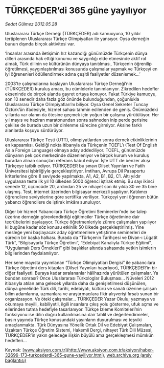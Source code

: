 # TÜRKÇEDER’di 365 güne yayılıyor

*Sedat Gülmez 2012.05.28*

<div class="pNewsDetailMainContent ctx_content" itemprop="articleBody">
 <p>
  Uluslararası Türkçe Derneği (TÜRKÇEDER) adı kamuoyuna, 10 yıldır tertiplenen Uluslararası Türkçe Olimpiyatları ile yansıyor. Oysa derneğin bunun dışında birçok aktivitesi var.
 </p>
 <p>
  ‘İnsanlar arasında iletişimin hız kazandığı günümüzde Türkçenin dünya dilleri arasında hak ettiği konumu ve saygınlığı elde etmesinde aktif rol almak, Türk dilinin ve kültürünün dünyaya tanıtılması, Türkçenin öğrenilip öğretilmesi, yaygınlaştırılması konusunda çalışmalar yapmak ve Türkçeyi en iyi öğrenenleri ödüllendirmek adına çeşitli faaliyetler düzenlemek…’
 </p>
 <p>
  2003’te çalışmalarına başlayan Uluslararası Türkçe Derneği’nin (TÜRKÇEDER) kuruluş amacı, bu cümlelerle tanımlanıyor. Zikredilen hedefler ekseninde de birçok alanda gayret ortaya konuyor. Fakat Türkiye kamuoyu, son 10 senedir daha fazla göz önünde bulunduğundan, çoğunlukla Uluslararası Türkçe Olimpiyatları’nı biliyor. Oysa Genel Sekreter Tuncay Öztürk’ün ifadesiyle, hizmet sahası tahmin edilenden de geniş. Önümüzdeki yıllarda var olanın da ötesine geçmek için yoğun bir çalışma yürütülüyor. Her yıl mayıs ve haziran maratonundan sonra sahneden inip perde gerisine çekilse de burada uzun bir dinlenme sürecine girmiyor. Aksine farklı alanlarda koşuyu sürdürüyor.
 </p>
 <p>
  Uluslararası Türkçe Testi (UTT), olimpiyatlardan sonra dernek etkinliklerinin en kapsamlısı. Geldiği nokta itibarıyla da Türkçenin TOEFL’ı (Test Of English As a Foreign Language) olmaya aday addediliyor. TOEFL, günümüzde dünyanın pek çok merkezinde düzenleniyor ve birçok kurum ve kuruluş buradan alınan sonuçları referans kabul ediyor. İşte UTT de benzer akışı Türkçeye tatbik ediyor. TÜRKÇEDER bu sınavı Dilset Yayınları ve Fatih Üniversitesi işbirliğiyle gerçekleştiriyor. İmtihan, Avrupa Dil Pasaportu kriterlerine göre 8 seviyede yapılmakta, A1, A2, B1, B2, C1. Altı yıldır uygulanan teste ilk yıl 10 ülkeden 5000 öğrenci iştirak etmiş. Bu sayı ikinci senede 12, üçüncüde 20, ardından 25 ve nihayet son iki yılda 30 ve 35 bine ulaşmış. Test, internet üzerinden bilgisayar merkezli yapılıyor. Katılımcı öğrencilere seviyelerine göre sertifika veriliyor. Türkçeyi yeni öğrenen bütün yabancı öğrencilere de iştirak imkânı sunuluyor.
 </p>
 <p>
  Diğer bir hizmet Yabancılara Türkçe Öğretimi Seminerleri’nde ise talep üzerine derneğin görevlendirdiği eğitimciler Türkçe öğretimine dair tecrübelerini paylaşıyor. Türkçe öğretmenleriyle zümre çalışmaları yapılıyor ki bugüne kadar söz konusu etkinlik 50 ülkede gerçekleştirilmiş. Yine mesleğe yeni başlayacak aday öğretmenlere yetiştirme seminerleri de sürecin bir başka halkası. Burada da “Türkçenin Tarihçesi ve Divan-ı Lügatit Türk”, “Bilgisayarla Türkçe Öğretimi”, “Edebiyat Kanalıyla Türkçe Eğitimi”, “Uygulamalı Ders Örnekleri” gibi başlıklar altında sahasında yetkin isimlerin bilgilerinden faydalanılıyor.
 </p>
 <p>
  Her sene mayısta yayımlanan “Türkçe Olimpiyatları Dergisi” ile yabancılara Türkçe öğretimi ders kitapları (Dilset Yayınları hazırlıyor), TÜRKÇEDER’in bir diğer faaliyeti. Buraya kadar sıralananlar hâlihazırda yürütülen çalışmalar. Ya bundan sonrası? Önce Uluslararası Türkologlar Buluşması… Nüveleri 2012 itibarıyla atılan ama gelecek yıllarda daha da genişletilmesi düşünülen, dünya genelinde Türk dili, tarihi, edebiyatı, kültürü ve sanatı üzerine çalışan bilim adamlarına, uzmanlara ve araştırmacılara fikir alışverişi fırsatı sunan bir organizasyon. Ve öteki çalışmalar… TÜRKÇEDER Yazar Okulu; yazmaya ve okumaya meyilli, kabiliyetli, ilgili insanlara çıkış yolu gösterme, ufuk açma ve ellerinden tutma hedefiyle tasarlanıyor. Türkçe İzleme Komiteleri’nin fonksiyonu ise dilin doğru kullanılmasına dair tahlil ve değerlendirmeler, basın yayında Türkçe konusundaki yayınların duyurulması ve teşviki amaçlanmakta. Türk Dünyasına Yönelik Ortak Dil ve Edebiyat Çalışmaları, Uzaktan Türkçe Öğretim Sistemi, Hakemli Dergi, nihayet Türk Dili Müzesi, TÜRKÇEDER’in yakın geleceğe ilişkin büyülü ama gerçekleşmesi mümkün hedefleri…
 </p>
</div>


Kaynak: [www.aksiyon.com.tr](http://www.aksiyon.com.tr/aksiyon/haber-32699-173-turkcederdi-365-gune-yayiliyor.html), [web.archive.org (arşiv bağlantısı)](http://web.archive.org/web/20151119125510/http://www.aksiyon.com.tr/aksiyon/haber-32699-173-turkcederdi-365-gune-yayiliyor.html)
